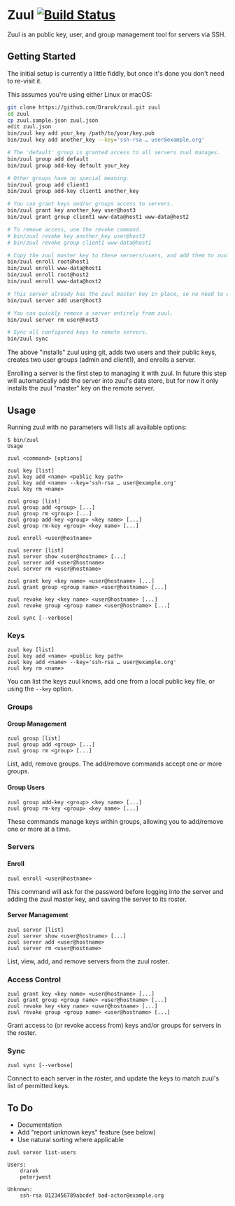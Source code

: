 # Zuul [![Build Status](https://travis-ci.org/Drarok/zuul.svg?branch=develop)](https://travis-ci.org/Drarok/zuul)

Zuul is an public key, user, and group management tool for servers via SSH.

## Getting Started

The initial setup is currently a little fiddly, but once it's done you don't need to re-visit it. 

This assumes you're using either Linux or macOS:

```bash
git clone https://github.com/Drarok/zuul.git zuul
cd zuul
cp zuul.sample.json zuul.json
edit zuul.json
bin/zuul key add your_key /path/to/your/key.pub
bin/zuul key add another_key --key='ssh-rsa … user@example.org'

# The 'default' group is granted access to all servers zuul manages.
bin/zuul group add default
bin/zuul group add-key default your_key

# Other groups have no special meaning.
bin/zuul group add client1
bin/zuul group add-key client1 another_key

# You can grant keys and/or groups access to servers.
bin/zuul grant key another_key user@host3
bin/zuul grant group client1 www-data@host1 www-data@host2

# To remove access, use the revoke command.
# bin/zuul revoke key another_key user@host3
# bin/zuul revoke group client1 www-data@host1

# Copy the zuul master key to these servers/users, and add them to zuul (like server add below).
bin/zuul enroll root@host1
bin/zuul enroll www-data@host1
bin/zuul enroll root@host2
bin/zuul enroll www-data@host2

# This server already has the zuul master key in place, so no need to enroll it, but we need to let zuul know it exists in order to sync our default keys.
bin/zuul server add user@host3

# You can quickly remove a server entirely from zuul.
bin/zuul server rm user@host3

# Sync all configured keys to remote servers.
bin/zuul sync
```

The above "installs" zuul using git, adds two users and their public keys, creates two user groups (admin and client1), and enrolls a server.

Enrolling a server is the first step to managing it with zuul. In future this step will automatically add the server into zuul's data store, but for now it only installs the zuul "master" key on the remote server.

## Usage

Running zuul with no parameters will lists all available options:

```
$ bin/zuul
Usage

zuul <command> [options]

zuul key [list]
zuul key add <name> <public key path>
zuul key add <name> --key='ssh-rsa … user@example.org'
zuul key rm <name>

zuul group [list]
zuul group add <group> [...]
zuul group rm <group> [...]
zuul group add-key <group> <key name> [...]
zuul group rm-key <group> <key name> [...]

zuul enroll <user@hostname>

zuul server [list]
zuul server show <user@hostname> [...]
zuul server add <user@hostname>
zuul server rm <user@hostname>

zuul grant key <key name> <user@hostname> [...]
zuul grant group <group name> <user@hostname> [...]

zuul revoke key <key name> <user@hostname> [...]
zuul revoke group <group name> <user@hostname> [...]

zuul sync [--verbose]
```

### Keys

```
zuul key [list]
zuul key add <name> <public key path>
zuul key add <name> --key='ssh-rsa … user@example.org'
zuul key rm <name>
```

You can list the keys zuul knows, add one from a local public key file, or using the `--key` option.

### Groups

#### Group Management

```
zuul group [list]
zuul group add <group> [...]
zuul group rm <group> [...]
```

List, add, remove groups. The add/remove commands accept one or more groups.

#### Group Users

```
zuul group add-key <group> <key name> [...]
zuul group rm-key <group> <key name> [...]
```

These commands manage keys within groups, allowing you to add/remove one or more at a time.

### Servers

#### Enroll

```
zuul enroll <user@hostname>
```

This command will ask for the password before logging into the server and adding the zuul master key, and saving the server to its roster.

#### Server Management

```
zuul server [list]
zuul server show <user@hostname> [...]
zuul server add <user@hostname>
zuul server rm <user@hostname>
```

List, view, add, and remove servers from the zuul roster.

### Access Control

```
zuul grant key <key name> <user@hostname> [...]
zuul grant group <group name> <user@hostname> [...]
zuul revoke key <key name> <user@hostname> [...]
zuul revoke group <group name> <user@hostname> [...]
```

Grant access to (or revoke access from) keys and/or groups for servers in the roster.

### Sync

```
zuul sync [--verbose]
```

Connect to each server in the roster, and update the keys to match zuul's list of permitted keys.

## To Do

* Documentation
* Add "report unknown keys" feature (see below)
* Use natural sorting where applicable

```
zuul server list-users

Users:
    drarok
    peterjwest

Unknown:
    ssh-rsa 0123456789abcdef bad-actor@example.org
```
